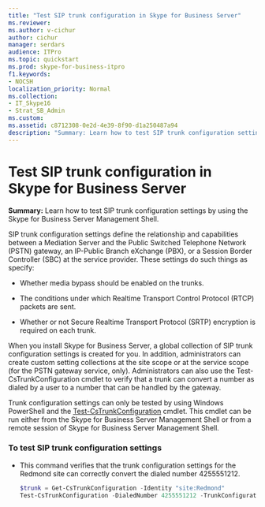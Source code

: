 ```yaml
---
title: "Test SIP trunk configuration in Skype for Business Server"
ms.reviewer: 
ms.author: v-cichur
author: cichur
manager: serdars
audience: ITPro
ms.topic: quickstart
ms.prod: skype-for-business-itpro
f1.keywords:
- NOCSH
localization_priority: Normal
ms.collection: 
- IT_Skype16
- Strat_SB_Admin
ms.custom: 
ms.assetid: c8712308-0e2d-4e39-8f90-d1a250487a94
description: "Summary: Learn how to test SIP trunk configuration settings by using the Skype for Business Server Management Shell."
---
```


# Test SIP trunk configuration  in Skype for Business Server
 
**Summary:** Learn how to test SIP trunk configuration settings by using the Skype for Business Server Management Shell.
  
SIP trunk configuration settings define the relationship and capabilities between a Mediation Server and the Public Switched Telephone Network (PSTN) gateway, an IP-Public Branch eXchange (PBX), or a Session Border Controller (SBC) at the service provider. These settings do such things as specify:
  
- Whether media bypass should be enabled on the trunks.
    
- The conditions under which Realtime Transport Control Protocol (RTCP) packets are sent.
    
- Whether or not Secure Realtime Transport Protocol (SRTP) encryption is required on each trunk.
    
When you install Skype for Business Server, a global collection of SIP trunk configuration settings is created for you. In addition, administrators can create custom setting collections at the site scope or at the service scope (for the PSTN gateway service, only). Administrators can also use the Test-CsTrunkConfiguration cmdlet to verify that a trunk can convert a number as dialed by a user to a number that can be handled by the gateway.
  
Trunk configuration settings can only be tested by using Windows PowerShell and the [Test-CsTrunkConfiguration](/powershell/module/skype/test-cstrunkconfiguration) cmdlet. This cmdlet can be run either from the Skype for Business Server Management Shell or from a remote session of Skype for Business Server Management Shell.
  
### To test SIP trunk configuration settings

- This command verifies that the trunk configuration settings for the Redmond site can correctly convert the dialed number 4255551212.
    
  ```powershell
  $trunk = Get-CsTrunkConfiguration -Identity "site:Redmond"
  Test-CsTrunkConfiguration -DialedNumber 4255551212 -TrunkConfiguration $trunk
  ```